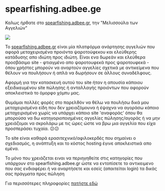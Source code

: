 # spearfishing.adbee.ge


Καλως ήρθατε στο [spearfishing.adbee.gr](https://spearfishing.adbee.gr), την "Mελισσούλα των Aγγελιών"

![](https://pda-code.github.io/adbee-promo/images/logo.png)

To [spearfishing.adbee.gr](https://spearfishing.adbee.gr) είναι μία πλατφόρμα ανάρτησης αγγελιών που αφορά μεταχειρισμένα προιόντα ψαροτούφεκου και ελεύθερης κατάδυσης απο ιδιώτη προς ιδιώτη. Είναι ενα δωρεάν και ελεύθερα προσβάσιμο site - φτιαγμένο απο ψαροτουφεκά προς ψαροτουφεκά - όπου χρήστες μπορούν να αναρτούν αγγελίες σχετικά με αντικείμενα που θέλουν να πουλήσουν ή απλά να δωρήσουν σε άλλους συναδέλφους.

Αφορμή για την κατασκευή αυτού του site ήταν η απουσία κάποιου εξειδικευμένου site πώλησης ή ανταλλαγής προιόντων που αφορούν αποκλειστικά το όμορφο χόμπυ μας. 

Θυμάμαι πολλές φορές στο παρελθόν να θέλω να πουλήσω δικά μου μεταχειρισμένα είδη που δεν χρειαζόμουνα ή έψαχνα να αγοράσω κάποιο μεταχειρισμένο χωρίς
να υπάρχει κάποιο site 'αναφοράς' όπου θα μπορούσα να δω κατηγοριοποιημένες αγγελίες πώλησης/αγοράς ή να μην χρειάζομαι να σκρολάρω με τις ώρες ώστε να βρω μια αγγελία που είχα προσπεράσει τυχαία. 😕😕

Το site είναι καθαρά ερασιτεχνικό/αφιλοκερδές που σημαίνει ο σχεδιασμός, η ανάπτυξη και το κόστος hosting έγινε αποκλειστικά απο εμένα.

To μόνο που χρειάζεται ειναι να περιηγηθείτε στις κατηγορίες που υπάρχουν στο spearfishing.adbee.gr ώστε να εντοπίσετε το αντικειμενο που σας ενδιαφέρει ή να αναρτήσετε και εσείς (απαιτείται login) τα δικάς σας πράγματα προς πώληση

Για περισσότερες πληροφορίες [πατήστε εδώ](https://pda-code.github.io/adbee-promo/)
